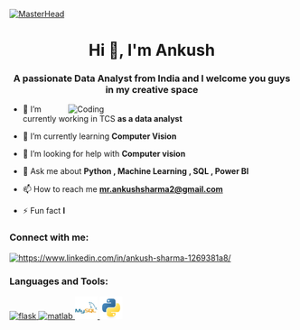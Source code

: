 [![MasterHead](https://www.expert.ai/wp-content/uploads/2022/03/machine-learning-definition-300x79.jpeg)](https://rishavchanda.io)
<h1 align="center">Hi 👋, I'm Ankush</h1>
<h3 align="center">A passionate Data Analyst from India and I welcome you guys in my creative space</h3>
<img align="right" alt="Coding" width="400" src="https://www.careerguide.com/career/wp-content/uploads/2021/07/31532d7d378053de3b8bf23c6e7bfae3-1.gif">

- 🔭 I’m currently working in TCS **as a data analyst**

- 🌱 I’m currently learning **Computer Vision**

- 🤝 I’m looking for help with **Computer vision**

- 💬 Ask me about **Python , Machine Learning , SQL , Power BI**

- 📫 How to reach me **mr.ankushsharma2@gmail.com**

- ⚡ Fun fact **I**

<h3 align="left">Connect with me:</h3>
<p align="left">
<a href="https://linkedin.com/in/https://www.linkedin.com/in/ankush-sharma-1269381a8/" target="blank"><img align="center" src="https://raw.githubusercontent.com/rahuldkjain/github-profile-readme-generator/master/src/images/icons/Social/linked-in-alt.svg" alt="https://www.linkedin.com/in/ankush-sharma-1269381a8/" height="30" width="40" /></a>
</p>

<h3 align="left">Languages and Tools:</h3>
<p align="left"> <a href="https://flask.palletsprojects.com/" target="_blank" rel="noreferrer"> <img src="https://www.vectorlogo.zone/logos/pocoo_flask/pocoo_flask-icon.svg" alt="flask" width="40" height="40"/> </a> <a href="https://www.mathworks.com/" target="_blank" rel="noreferrer"> <img src="https://upload.wikimedia.org/wikipedia/commons/2/21/Matlab_Logo.png" alt="matlab" width="40" height="40"/> </a> <a href="https://www.mysql.com/" target="_blank" rel="noreferrer"> <img src="https://raw.githubusercontent.com/devicons/devicon/master/icons/mysql/mysql-original-wordmark.svg" alt="mysql" width="40" height="40"/> </a> <a href="https://www.python.org" target="_blank" rel="noreferrer"> <img src="https://raw.githubusercontent.com/devicons/devicon/master/icons/python/python-original.svg" alt="python" width="40" height="40"/> </a> </p>
